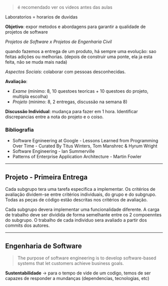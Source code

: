 
> é recomendado ver os videos antes das aulas

Laboratorios = horarios de duvidas

__Objetivo__: expor metodos e abordagens para garantir a qualidade de projetos de software


_Projetos de Software x Projetos de Engenharia Civil_

quando fazemos a entrega de um produto, há sempre uma evolução: sao feitas adições ou melhorias. (depois de construir uma ponte, ela ja esta feita, não se muda mais nada)


_Aspectos Sociais_: colaborar com pessoas desconhecidas.


__Avaliação__: 
- _Exame_ (minimo: 8, 10 questoes teoricas + 10 questoes do projeto, multipla escolha)
- _Projeto_ (minimo: 8, 2 entregas, discussão na semana 8)


__Discussão Individual__: mudança para fazer em 1 hora. Identificar discrepancias entre a nota do projeto e o coiso.

### Bibliografia

- Software Egnineering at Google - Lessons Learned from Programming Over Time - Curated By Titus Winters, Tom Manshrec & Hyrum Wright
- Software Engineering - Ian Summerville
- Patterns of Enterprise Application Architecture - Martin Fowler

---

## Projeto - Primeira Entrega

Cada subgrupo tera uma tarefa especifica a implementar. Os critérios de avaliação dividem-se entre critérios individuais, do grupo e do subgrupo. Todas as peças de código estão descritas nos critérios de avaliação.

Cada subgrupo devera implementar uma funcionalidade diferente. A carga de trabalho deve ser dividida de forma semelhante entre os 2 compoenntes do subgrupo. O trabalho de cada individuo sera avaliado a partir dos commits dos autores.


---

## Engenharia de Software

> The purpose of software engineering is to develop software-based systems that let customers achieve business goals.

__Sustentabilidade__ -> para o tempo de vide de um codigo, temos de ser capazes de responder a mundanças (dependencias, tecnologias, etc)
